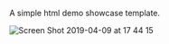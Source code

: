 A simple html demo showcase template. 

![Screen Shot 2019-04-09 at 17 44 15](https://user-images.githubusercontent.com/8652443/55797793-2b33a800-5aef-11e9-8a88-f52b69841cf7.png)